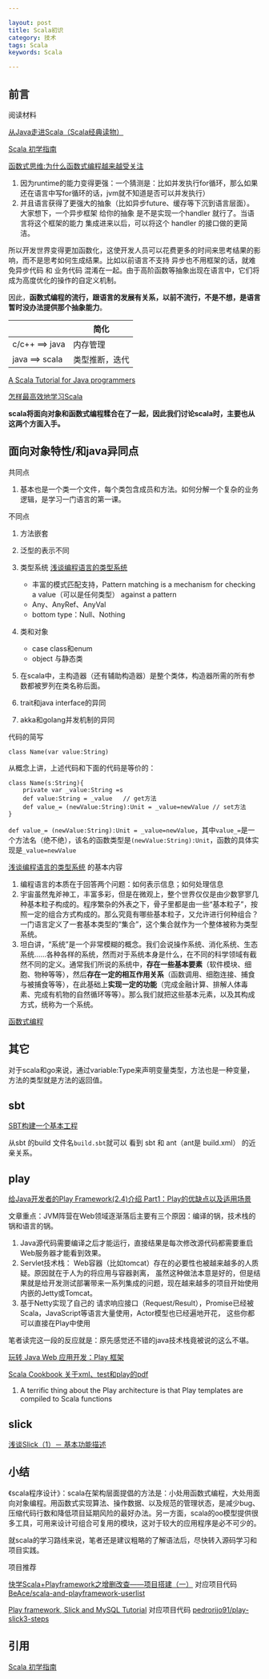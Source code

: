 ```yaml
---

layout: post
title: Scala初识
category: 技术
tags: Scala
keywords: Scala 

---
```


## 前言

阅读材料

[从Java走进Scala（Scala经典读物）](http://developer.51cto.com/art/200909/154717.htm)

[Scala 初学指南](https://www.gitbook.com/book/windor/beginners-guide-to-scala/details)

[函数式思维:为什么函数式编程越来越受关注](https://www.ibm.com/developerworks/cn/java/j-ft20/index.html)

1. 因为runtime的能力变得更强：一个猜测是：比如并发执行for循环，那么如果还在语言中写for循环的话，jvm就不知道是否可以并发执行）
2. 并且语言获得了更强大的抽象（比如异步future、缓存等下沉到语言层面）。大家想下，一个异步框架 给你的抽象 是不是实现一个handler 就行了。当语言将这个框架的能力 集成进来以后，可以将这个 handler 的接口做的更简洁。

所以开发世界变得更加函数化，这使开发人员可以花费更多的时间来思考结果的影响，而不是思考如何生成结果。比如以前语言不支持 异步也不用框架的话，就难免异步代码 和 业务代码 混淆在一起。由于高阶函数等抽象出现在语言中，它们将成为高度优化的操作的自定义机制。

因此，**函数式编程的流行，跟语言的发展有关系，以前不流行，不是不想，是语言暂时没办法提供那个抽象能力**。

||简化|
|---|---|
|c/c++ ==> java|内存管理|
|java ==> scala|类型推断，迭代|

[A Scala Tutorial for Java programmers](http://www.scala-lang.org/docu/files/ScalaTutorial-zh_CN.pdf)

[怎样最高效地学习Scala](http://blog.csdn.net/chszs/article/details/51693175)

**scala将面向对象和函数式编程糅合在了一起，因此我们讨论scala时，主要也从这两个方面入手。**

## 面向对象特性/和java异同点

共同点

1. 基本也是一个类一个文件，每个类包含成员和方法。如何分解一个复杂的业务逻辑，是学习一门语言的第一课。

不同点

1. 方法嵌套
2. 泛型的表示不同
3. 类型系统 [浅谈编程语言的类型系统](http://blog.csdn.net/ce123_zhouwei/article/details/8976652) 

	* 丰富的模式匹配支持，Pattern matching is a mechanism for checking a value（可以是任何类型） against a pattern
	* Any、AnyRef、AnyVal
	* bottom type：Null、Nothing
	
4. 类和对象
	
	* case class和enum
	* object 与静态类

5. 在scala中，主构造器（还有辅助构造器）是整个类体，构造器所需的所有参数都被罗列在类名称后面。
6. trait和java interface的异同
7. akka和golang并发机制的异同

代码的简写

	class Name(var value:String)
	
从概念上讲，上述代码和下面的代码是等价的：

	class Name(s:String){
		private var _value:String =s
		def value:String = _value	// get方法
		def value_= (newValue:String):Unit = _value=newValue // set方法
	}

`def value_= (newValue:String):Unit = _value=newValue`，其中`value_=`是一个方法名（绝不绝），该名的函数类型是`(newValue:String):Unit`，函数的具体实现是`_value=newValue`


[浅谈编程语言的类型系统](http://blog.csdn.net/ce123_zhouwei/article/details/8976652) 的基本内容

1. 编程语言的本质在于回答两个问题：如何表示信息；如何处理信息
2. 宇宙虽然鬼斧神工，丰富多彩，但是在微观上，整个世界仅仅是由少数寥寥几种基本粒子构成的。程序繁杂的外表之下，骨子里都是由一些“基本粒子”，按照一定的组合方式构成的。那么究竟有哪些基本粒子，又允许进行何种组合？一门语言定义了一套基本类型的“集合”，这个集合就作为一个整体被称为类型系统。
3. 坦白讲，“系统”是一个非常模糊的概念。我们会说操作系统、消化系统、生态系统……各种各样的系统，然而对于系统本身是什么，在不同的科学领域有截然不同的定义。通常我们所说的系统中，**存在一些基本要素**（软件模块、细胞、物种等等），然后**存在一定的相互作用关系**（函数调用、细胞连接、捕食与被捕食等等），在此基础上**实现一定的功能**（完成金融计算、排解人体毒素、完成有机物的自然循环等等）。那么我们就把这些基本元素，以及其构成方式，统称为一个系统。

[函数式编程](http://qiankunli.github.io/2018/09/12/functional_programming.html)

## 其它

对于scala和go来说，通过variable:Type来声明变量类型，方法也是一种变量，方法的类型就是方法的返回值。

## sbt

[SBT构建一个基本工程](http://www.jianshu.com/p/db903ad4781d)

从sbt 的build 文件名`build.sbt`就可以 看到 sbt 和 ant（ant是 build.xml） 的近亲关系。

## play

[给Java开发者的Play Framework(2.4)介绍 Part1：Play的优缺点以及适用场景](http://skaka.me/blog/2015/07/27/play1/)

文章重点：JVM阵营在Web领域逐渐落后主要有三个原因：编译的锅，技术栈的锅和语言的锅。

1. Java源代码需要编译之后才能运行，直接结果是每次修改源代码都需要重启Web服务器才能看到效果。
2. Servlet技术栈： Web容器（比如tomcat）存在的必要性也被越来越多的人质疑。原因就在于人为的将应用与容器剥离， 虽然这种做法本意是好的，但是结果就是给开发测试部署带来一系列集成的问题，现在越来越多的项目开始使用内嵌的Jetty或Tomcat。
3. 基于Netty实现了自己的 请求响应接口（Request/Result），Promise已经被Scala，JavaScript等语言大量使用，Actor模型也已经遍地开花， 这些你都可以直接在Play中使用

笔者读完这一段的反应就是：原先感觉还不错的java技术栈竟被说的这么不堪。

[玩转 Java Web 应用开发：Play 框架](https://www.ibm.com/developerworks/cn/java/j-lo-play/)


[Scala Cookbook 关于xml、test和play的pdf](https://resources.oreilly.com/examples/9781449339616-files/blob/master/Scala_Cookbook_bonus_chapters.pdf)

1.  A terrific thing about the Play architecture is that Play templates are compiled to Scala functions

## slick

[浅谈Slick（1）－ 基本功能描述](http://www.cnblogs.com/tiger-xc/p/5891758.html)


## 小结

《scala程序设计》：scala在架构层面提倡的方法是：小处用函数式编程，大处用面向对象编程。用函数式实现算法、操作数据、以及规范的管理状态，是减少bug、压缩代码行数和降低项目延期风险的最好办法。另一方面，scala的oo模型提供很多工具，可用来设计可组合可复用的模块，这对于较大的应用程序是必不可少的。

就scala的学习路线来说，笔者还是建议粗略的了解语法后，尽快转入源码学习和项目实践。

项目推荐

[快学Scala+Playframework之增删改查——项目搭建（一）](https://beacelee.com/post/play-framework-scala-userlist.html) 对应项目代码
[BeAce/scala-and-playframework-userlist](https://github.com/BeAce/scala-and-playframework-userlist)

[Play framework, Slick and MySQL Tutorial](http://pedrorijo.com/blog/play-slick/) 对应项目代码 [pedrorijo91/play-slick3-steps](https://github.com/pedrorijo91/play-slick3-steps/tree/step2)

## 引用

[Scala 初学指南](https://windor.gitbooks.io/beginners-guide-to-scala/content/index.html)